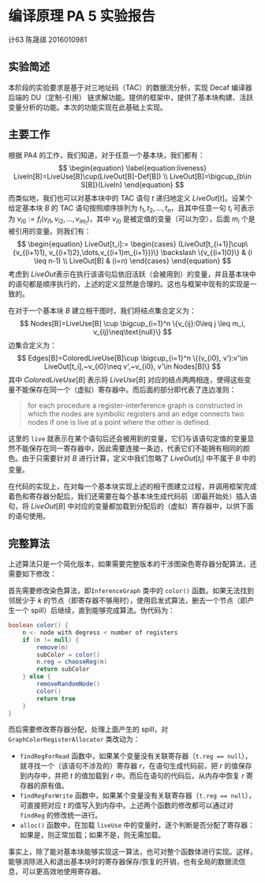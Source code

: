 # 编译原理 PA 5 实验报告

计63 陈晟祺 2016010981

## 实验简述

本阶段的实验要求是基于对三地址码（TAC）的数据流分析，实现 Decaf 编译器后端的 DU（定制-引用） 链求解功能。提供的框架中，提供了基本块构建、活跃变量分析的功能。本次的功能实现在此基础上实现。

## 主要工作

根据 PA4 的工作，我们知道，对于任意一个基本块，我们都有：
$$
\begin{equation}
\label{equation:liveness}
LiveIn[B]=LiveUse[B]\cup(LiveOut[B]-Def[B]) \\
LiveOut[B]=\bigcup_{b\in S[B]}(LiveIn)
\end{equation}
$$
而类似地，我们也可以对基本块中的 TAC 语句 $t$ 递归地定义 $LiveOut[t]$。设某个给定基本块 $B$ 的 TAC 语句按照顺序排列为 $t_1, t_2, \dots, t_n$，且其中任意一句 $t_i$ 可表示为 $v_{i0}:=f_i(v_{i1}, v_{i2},\dots,v_{im_i})$，其中 $v_{i0}$ 是被定值的变量（可以为空），后面 $m_i$ 个是被引用的变量。则我们有：
$$
\begin{equation}
LiveOut[t_i]:=
\begin{cases}
(LiveOut[t_{i+1}]\cup\{v_{(i+1)1}, v_{(i+1)2},\dots,v_{(i+1)m_{i+1}})\} \backslash \{v_{(i+1)0}\} & (i \leq n-1) \\
LiveOut[B] & (i=n)
\end{cases}
\end{equation}
$$
考虑到 $LiveOut​$ 表示在执行该语句后依旧活跃（会被用到）的变量，并且基本块中的语句都是顺序执行的，上述的定义显然是合理的。这也与框架中现有的实现是一致的。

在对于一个基本块 $B$ 建立相干图时，我们将结点集合定义为：
$$
Nodes[B]=LiveUse[B] \cup \bigcup_{i=1}^n \{v_{ij}:0\leq j \leq m_i, v_{ij}\neq\text{null}\}
$$
边集合定义为：
$$
Edges[B]=ColoredLiveUse[B]\cup \bigcup_{i=1}^n \{(v_{i0}, v'):v'\in LiveOut[t_i],~v_{i0}\neq v',~v_{i0}, v'\in Nodes[B]\}
$$
其中 $ColoredLiveUse[B]$ 表示将 $LiveUse[B]$ 对应的结点两两相连，使得这些变量不能保存在同一个（虚拟）寄存器中。而后面的部分即代表了连边准则：

> for each procedure a register-interference graph is constructed in which the nodes are symbolic registers and an edge connects two nodes if one is live at a point where the other is defined.

这里的 `live` 就表示在某个语句后还会被用到的变量，它们与该语句定值的变量显然不能保存在同一寄存器中，因此需要连接一条边，代表它们不能拥有相同的颜色。由于只需要针对 $B$ 进行计算，定义中我们忽略了 $LiveOut[t_i]$ 中不属于 $B$ 中的变量。

在代码的实现上，在对每一个基本块实现上述的相干图建立过程，并调用框架完成着色和寄存器分配后，我们还需要在每个基本块生成代码前（即最开始处）插入语句，将 $LiveOut[B]$ 中对应的变量都加载到分配后的（虚拟）寄存器中，以供下面的语句使用。

## 完整算法

上述算法只是一个简化版本，如果需要完整版本的干涉图染色寄存器分配算法，还需要如下修改：

首先需要修改染色算法，即`InferenceGraph` 类中的 `color()` 函数。如果无法找到邻居少于 $k$ 的节点（即寄存器不够用时），使用启发式算法，删去一个节点（即产生一个 spill）后继续，直到能够完成算法。伪代码为：

```java
boolean color() {
    n <- node with degress < number of registers
    if (n != null) {
        remove(n)
        subColor = color()
        n.reg = chooseReg(n)
        return subColor
    } else {
		removeRandomNode()
        color()
        return true
    }
}
```

而后需要修改寄存器分配，处理上面产生的 spill，对 `GraphColorRegisterAllocator` 类改动为：

* `findRegForRead` 函数中，如果某个变量没有关联寄存器（`t.reg == null`），就寻找一个（该语句不涉及的）寄存器 $r$，在语句生成代码前，把 $r$ 的值保存到内存中，并把 $t$ 的值加载到 $r$ 中。而后在语句的代码后，从内存中恢复 $r​$ 寄存器的原有值。
* `findRegForWrite` 函数中，如果某个变量没有关联寄存器（`t.reg == null`），可直接把对应 $t$ 的值写入到内存中。上述两个函数的修改都可以通过对 `findReg` 的修改统一进行。
* `alloc()` 函数中，在加载 `liveUse` 中的变量时，逐个判断是否分配了寄存器：如果是，则正常加载；如果不是，则无需加载。

事实上，除了能对基本块能够实现这一算法，也可对整个函数体进行实现。这样，能够消除进入和退出基本块时的寄存器保存/恢复的开销，也有全局的数据流信息，可以更高效地使用寄存器。